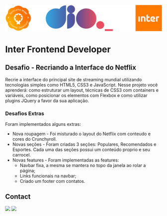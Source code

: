 <img alt="logo Bootcamp Inter Frontend Developer" src="https://github.com/joaomhernandes/DIO_Activities/blob/main/Assets/InterFrontendDeveloper.svg" style="width: 100%, height: auto, margin-left: auto, margin-left: auto" />

# Inter Frontend Developer

## Desafio - Recriando a Interface do Netflix

Recrie a interface do principal site de streaming mundial utilizando tecnologias simples como HTML5, CSS3 e JavaScript. Nesse projeto você aprenderá: como estruturar um layout, técnicas de CSS3 com containers e variáveis, como posicionar os elementos com Flexbox e como utilizar plugins JQuery a favor da sua aplicação.

### Desafios Extras

Foram implementados alguns extras:

- Nova roupagem - Foi misturado o layout do Netflix com conteudo e cores do Crunchyroll.
- Novas seções - Foram criadas 3 seções: Populares, Recomendados e Esportes. Cada uma das seções possui um conteúdo proprio e seu carrocel.
- Novas features - Foram implementadas as features:
  - Navbar fixa, a mesma se mantera no topo da janela ao rolar a página;
  - Links funcionais na navbar;
  - Criado um footer com contatos.

## Contact

<a href="https://www.linkedin.com/in/joão-maurício-hernandes-carrenho/" target="_blank"><img src="https://img.shields.io/badge/-LinkedIn-%230077B5?style=for-the-badge&logo=linkedin&logoColor=white" target="_blank"></a> <a href="https://github.com/joaomhernandes" target="_blank"><img src="https://img.shields.io/github/followers/joaomhernandes?label=Joaomhernandes&style=for-the-badge" target="_blank"></a>
